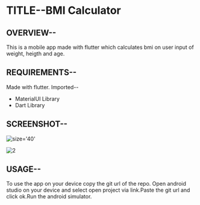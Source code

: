# TITLE--BMI Calculator

## OVERVIEW--
This is a mobile app made with flutter which calculates bmi on user input of weight, heigth and age.

## REQUIREMENTS--
Made with flutter. Imported--
* MaterialUI Library
* Dart Library

## SCREENSHOT--
![size='40'](https://user-images.githubusercontent.com/54092197/96362080-66814f00-1148-11eb-8c91-aa3561930eeb.png)

![2](https://user-images.githubusercontent.com/54092197/96362095-713be400-1148-11eb-8e93-15fc5a46f270.png)

## USAGE--
To use the app on your device copy the git url of the repo. Open android studio on your device and select open project via link.Paste the git url and click ok.Run the android simulator.



